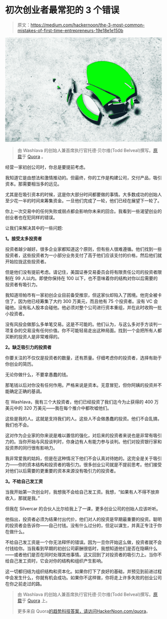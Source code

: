 # 初次创业者最常犯的 3 个错误

> 原文：<https://medium.com/hackernoon/the-3-most-common-mistakes-of-first-time-entrepreneurs-19e18e1e150b>

![](img/b5592f0280bbf7b1a8d72aea0d5f2416.png)

> 由 Washlava 的创始人兼首席执行官托德·贝尔维(Todd Belveal)撰写。[原载](https://www.quora.com/What-are-the-most-common-mistakes-first-time-entrepreneurs-make-4/answer/Todd-Belveal)于 [Quora](http://quora.com?ref=hackernoon) 。

经营一家初创公司时，你总是要提前考虑。

我知道它是由想法和激情推动的。但最终，你的工作是构建公司，交付产品，吸引资本。那需要相当多的远见。

尤其是在吸引资本的时候，这是你大部分时间都要做的事情。大多数成功的创始人至少花一半的时间来筹集资金。一旦他们完成了一轮，他们已经在展望下一轮了。

你上一次交易中的任何失败或弱点都会影响你未来的回合。我看到一些渴望创业的创业者也在犯同样的错误。

让我们来解决其中的一些问题:

**1。接受太多投资者**

投资者越少越好。很多企业家都知道这个原则，但有些人很难遵循。他们找到一些投资者，这些投资者为一小部分业务支付了高于他们应该支付的价格，然后他们就开始拉拢这些投资者。

但是他们没有提前考虑。请记住，美国证券交易委员会将有限责任公司的投资者限制在 99 人以内。即使你保持在 100 以下，也不意味着你的结构对你以后需要的投资者有吸引力。

我知道坦帕市有一家初创企业目前备受推崇，但这家伙却陷入了困境。他完全被卡住了，因为他已经筹集了大约 300 万美元，而且他有 75 个投资者。没有 VC 会碰他。没有私人股本会碰他。他必须对整个公司进行资本重组，并在此时收购一批小投资者。

没有风投会做那么多单笔交易。这是不可能的。他们认为，与这么多对手方谈判一项复杂的交易没有任何价值。你不可能轻易走出这种局面。找到一个会把所有人都买断的投资人是非常难得的。

**2。缺乏吸引力的投资者**

你要关注的不仅仅是投资者的数量，还有质量。仔细考虑你的投资者，选择有助于你创业的简历。

无论你做什么，不要拿愚蠢的钱。

那笔钱以后对你没有任何作用。严格来说是资本。无意冒犯，但你阿姨的投资并不能确定正确的基调。

在 Washlava，我有三个大投资者，他们已经投资了我们迄今为止获得的 400 万美元中的 320 万美元——我在每个推介中都吹嘘他们。

这些是我的人。这就是支持我们的人。这些人不会做愚蠢的投资。他们不会乱搞，我们也不会。

这对作为企业家的你来说是难以置信的强化，对后来的投资者来说也是非常有吸引力的。当你开始与风投谈判时，你身边有人有能力参与谈判。他们对投资银行家和投资界的同行很有影响力。

我非常爱我的姑妈，但是在这种情况下他们不会认真对待她的。这完全是关于吸引力——你的资本结构和投资者的吸引力。很多创业公司就是不提前思考。他们接受对他们以后需要的更重要的资本来源没有吸引力的投资者。

**3。不给自己发工资**

当我开始第一次创业时，我想我不会给自己发工资。我想，“如果有人不得不放弃收入，那就是我。”

但我在 Silvercar 的合伙人比尔给我上了一课，更多创业公司的创始人应该听听。

他指出，投资者必须为结果付出代价，他们对人的投资是早期最重要的投资。聪明的投资者会告诉你——自己付钱。没有什么过分的，但足以谋生，并真正专注于你在做什么。

不给自己发工资是一个你无法释怀的错误。因为一旦你开始这么做，投资者就不会付钱给你。当我看到早期的初创公司薪酬很低时，我想知道他们是否在隐瞒什么——或者他们是否在同时处理其他事情。这又回到了对投资者的吸引力上。当你不给自己发工资时，它会对你的结构和组织产生影响。

这一切都归结为组织结构和资本化。如果你打下了良好的基础，并预见到前进过程中会发生什么，你就有机会成功。如果你不这样做，你将走上许多失败的创业公司在你之前走过的路。

> 由 Washlava 的创始人兼首席执行官托德·贝尔维(Todd Belveal)撰写。[原载](https://www.quora.com/What-are-the-most-common-mistakes-first-time-entrepreneurs-make-4/answer/Todd-Belveal)于 [Quora](http://quora.com?ref=hackernoon) 上。
> 
> 更多来自 Quora[的趋势科技答案，请访问](https://medium.com/u/3853f85f7d5e?source=post_page-----19e18e1e150b--------------------------------)[HackerNoon.com/quora](https://hackernoon.com/quora/home)。